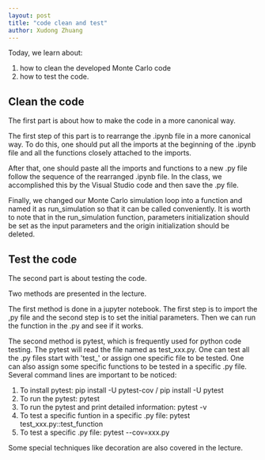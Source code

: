 ```yaml
---
layout: post
title: "code clean and test"
author: Xudong Zhuang
---
```


Today, we learn about:
1. how to clean the developed Monte Carlo code 
2. how to test the code.

## Clean the code

The first part is about how to make the code in a more canonical way.

The first step of this part is to rearrange the .ipynb file in a more canonical way. To do this, one should put all the imports at the beginning of the .ipynb file and all the functions closely attached to the imports.

After that, one should paste all the imports and functions to a new .py file follow the sequence of the rearranged .ipynb file. In the class, we accomplished this by the Visual Studio code and then save the .py file. 

Finally, we changed our Monte Carlo simulation loop into a function and named it as run_simulation so that it can be called conveniently. It is worth to note that in the run_simulation function, parameters initialization should be set as the input parameters and the origin initialization should be deleted.



## Test the code

The second part is about testing the code.

Two methods are presented in the lecture. 

The first method is done in a jupyter notebook. The first step is to import the ,py file and the second step is to set the initial parameters. Then we can run the function in the .py and see if it works.

The second method is pytest, which is frequently used for python code testing. The pytest will read the file named as test_xxx.py. One can test all the .py files start with 'test_' or assign one specific file to be tested. One can also assign some specific functions to be tested in a specific .py file. Several command lines are important to be noticed:
1. To install pytest:  pip install -U pytest-cov / pip install -U pytest
2. To run the pytest:  pytest
3. To run the pytest and print detailed information: pytest -v
4. To test a specific funtion in a specific .py file:  pytest test_xxx.py::test_function
5. To test a specific .py file:  pytest --cov=xxx.py 

Some special techniques like decoration are also covered in the lecture. 

   







